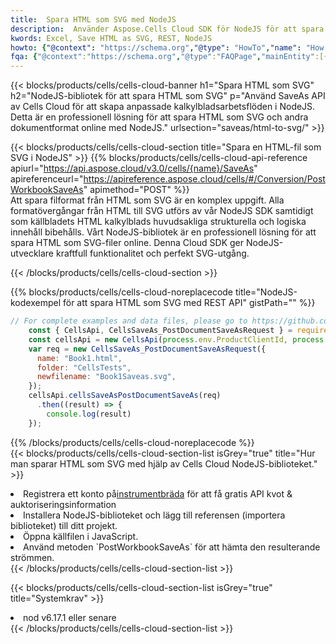```yaml
---
title:  Spara HTML som SVG med NodeJS
description:  Använder Aspose.Cells Cloud SDK för NodeJS för att spara HTML filformat som SVG filformat.
kwords: Excel, Save HTML as SVG, REST, NodeJS
howto: {"@context": "https://schema.org","@type": "HowTo","name": "How to save HTML as SVG using the Cells Cloud NodeJS library.","description": "How to save HTML as SVG using the Cells Cloud NodeJS library.","image": {"@type": "ImageObject"},"url": "/nodejs/saveas/html-to-svg/","step": [{ "@type": "HowToStep","name": "How to save HTML as SVG using the Cells Cloud NodeJS library. step 1", "image": {"@type": "ImageObject",},"url": "/nodejs/saveas/html-to-svg/","text": "Register an account at <a href='https://dashboard.aspose.cloud/'>Dashboard</a> to get free API quota & authorization details",},{ "@type": "HowToStep","name": "How to save HTML as SVG using the Cells Cloud NodeJS library. step 1", "image": {"@type": "ImageObject",},"url": "/nodejs/saveas/html-to-svg/","text": "Install NodeJS library and add the reference (import the library) to your project.",},{ "@type": "HowToStep","name": "How to save HTML as SVG using the Cells Cloud NodeJS library. step 1", "image": {"@type": "ImageObject",},"url": "/nodejs/saveas/html-to-svg/","text": "Open the source file in JavaScript.",},{ "@type": "HowToStep","name": "How to save HTML as SVG using the Cells Cloud NodeJS library. step 1", "image": {"@type": "ImageObject",},"url": "/nodejs/saveas/html-to-svg/","text": "Use the `PostWorkbookSaveAs` method to retrieve the resulting stream.",}, ],"supply": {"@type": "HowToSupply","name": "document"},"tool": [{"@type": "HowToTool","name": "Visual Studio, Visual Studio Code, WebStorm"},{"@type": "HowToTool","name": "Aspose Cells"}],"totalTime": "PT6M"}
fqa: {"@context":"https://schema.org","@type":"FAQPage","mainEntity":[{"@type":"Question","name":"Why save file as other formats file in C# using REST API?","acceptedAnswer":{"@type":"Answer","text":"Documents are encoded in many ways, and some files may be incompatible with the software you use. To open and read such files, just save them as appropriate file formats.<br/><ol><li>Install .NET SDK and add the reference (import the library) to your project.</li><li>Open the source file in C# using REST API.</li><li>Call the PostWorkbookSaveAsRequest() method, passing an output filename with required extension.</li><li>Get the result of save as a separate file.</li></ol>"}},{"@type":"Question","name":"What file formats can I save as with your C# library?","acceptedAnswer":{"@type":"Answer","text":"We support a variety of file formats for conversion using .NET library, including XLSX, Excel, xls , PDF, CSV, HTML, Markdown, XML, PNG, JPG, TIFF, Json, TXT and many more."}},{"@type":"Question","name":"What is the maximum allowed file size for conversion using this .NET library?","acceptedAnswer":{"@type":"Answer","text":"There are no file size limits for format conversions using .NET library."}}]}
---
```

{{< blocks/products/cells/cells-cloud-banner h1="Spara HTML som SVG" h2="NodeJS-bibliotek för att spara HTML som SVG" p="Använd SaveAs API av Cells Cloud för att skapa anpassade kalkylbladsarbetsflöden i NodeJS. Detta är en professionell lösning för att spara HTML som SVG och andra dokumentformat online med NodeJS." urlsection="saveas/html-to-svg/" >}}

{{< blocks/products/cells/cells-cloud-section title="Spara en HTML-fil som SVG i NodeJS" >}}
{{% blocks/products/cells/cells-cloud-api-reference apiurl="https://api.aspose.cloud/v3.0/cells/{name}/SaveAs" apireferenceurl="https://apireference.aspose.cloud/cells/#/Conversion/PostWorkbookSaveAs" apimethod="POST" %}}
<br/>
Att spara filformat från HTML som SVG är en komplex uppgift. Alla formatövergångar från HTML till SVG utförs av vår NodeJS SDK samtidigt som källbladets HTML kalkylblads huvudsakliga strukturella och logiska innehåll bibehålls. Vårt NodeJS-bibliotek är en professionell lösning för att spara HTML som SVG-filer online. Denna Cloud SDK ger NodeJS-utvecklare kraftfull funktionalitet och perfekt SVG-utgång.

{{< /blocks/products/cells/cells-cloud-section >}}

{{% blocks/products/cells/cells-cloud-noreplacecode title="NodeJS-kodexempel för att spara HTML som SVG med REST API" gistPath="" %}}
  
```js
// For complete examples and data files, please go to https://github.com/aspose-cells-cloud/aspose-cells-cloud-node/
    const { CellsApi, CellsSaveAs_PostDocumentSaveAsRequest } = require("asposecellscloud");
    const cellsApi = new CellsApi(process.env.ProductClientId, process.env.ProductClientSecret);
    var req = new CellsSaveAs_PostDocumentSaveAsRequest({
      name: "Book1.html",
      folder: "CellsTests",
      newfilename: "Book1Saveas.svg",
    });
    cellsApi.cellsSaveAsPostDocumentSaveAs(req)
      .then((result) => {
        console.log(result)
    });
```
  
{{% /blocks/products/cells/cells-cloud-noreplacecode %}}
<br/>
{{< blocks/products/cells/cells-cloud-section-list isGrey="true" title="Hur man sparar HTML som SVG med hjälp av Cells Cloud NodeJS-biblioteket." >}}
<li> Registrera ett konto på<a href="https://dashboard.aspose.cloud/">instrumentbräda</a> för att få gratis API kvot & auktoriseringsinformation</li>
<li>Installera NodeJS-biblioteket och lägg till referensen (importera biblioteket) till ditt projekt.</li>
<li>Öppna källfilen i JavaScript.</li>
<li>Använd metoden `PostWorkbookSaveAs` för att hämta den resulterande strömmen.</li>
{{< /blocks/products/cells/cells-cloud-section-list >}}

{{< blocks/products/cells/cells-cloud-section-list isGrey="true" title="Systemkrav" >}}
<li>nod v6.17.1 eller senare</li>
{{< /blocks/products/cells/cells-cloud-section-list >}}
